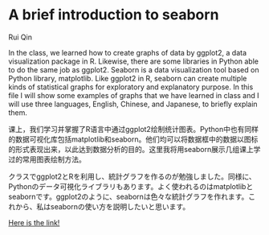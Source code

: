 # A brief introduction to seaborn

Rui Qin

In the class, we learned how to create graphs of data by ggplot2, a data visualization package in R. Likewise, there are some libraries in Python able to do the same job as ggplot2. Seaborn is a data visualization tool based on Python library, matplotlib. Like ggplot2 in R, seaborn can create multiple kinds of statistical graphs for exploratory and explanatory purpose. In this file I will show some examples of graphs that we have learned in class and I will use three languages, English, Chinese, and Japanese, to briefly explain them.

课上，我们学习并掌握了R语言中通过ggplot2绘制统计图表。Python中也有同样的数据可视化库包括matplotlib和seaborn。他们均可以将数据框中的数据以图标的形式表现出来，以此达到数据分析的目的。这里我将用seaborn展示几组课上学过的常用图表绘制方法。

クラスでggplot2とRを利用し、統計グラフを作るのが勉強しました。同様に、Pythonのデータ可視化ライブラリもあります。よく使われるのはmatplotlibとseabornです。ggplot2のように、seabornは色々な統計グラフを作れます。これから、私はseabornの使い方を説明したいと思います。

[Here is the link!](https://r3qin.github.io/Community_Contribution/A-brief-introduction-to-seaborn.html)
